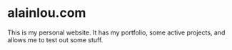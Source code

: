 # alainlou.com
This is my personal website. It has my portfolio, some active projects, and allows me to test out some stuff.
